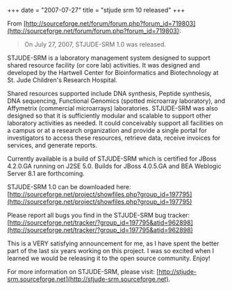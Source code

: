 +++
date = "2007-07-27"
title = "stjude srm 10 released"
+++

From [http://sourceforge.net/forum/forum.php?forum_id=719803](http://sourceforge.net/forum/forum.php?forum_id=719803):  
  


> On July 27, 2007, STJUDE-SRM 1.0 was released.  
  
STJUDE-SRM is a laboratory management system designed to support shared resource facility (or core lab) activities. It was designed and developed by the Hartwell Center for Bioinformatics and Biotechnology at St. Jude Children's Research Hospital.  
  
Shared resources supported include DNA synthesis, Peptide synthesis, DNA sequencing, Functional Genomics (spotted microarray laboratory), and Affymetrix (commercial microarrays) laboratories. STJUDE-SRM was also designed so that it is sufficiently modular and scalable to support other laboratory activities as needed. It could conceivably support all facilities on a campus or at a research organization and provide a single portal for investigators to access these resources, retrieve data, receive invoices for services, and generate reports.  
  
Currently available is a build of STJUDE-SRM which is certified for JBoss 4.2.0.GA running on J2SE 5.0. Builds for JBoss 4.0.5.GA and BEA Weblogic Server 8.1 are forthcoming.  
  
STJUDE-SRM 1.0 can be downloaded here: [http://sourceforge.net/project/showfiles.php?group_id=197795](http://sourceforge.net/project/showfiles.php?group_id=197795)  
  
Please report all bugs you find in the STJUDE-SRM bug tracker: [http://sourceforge.net/tracker/?group_id=197795&atid=962898](http://sourceforge.net/tracker/?group_id=197795&atid=962898)

[](http://sourceforge.net/tracker/?group_id=197795&atid=962898)  
  
This is a VERY satisfying announcement for me, as I have spent the better part of the last six years working on this project. I was so excited when I learned we would be releasing it to the open source community. Enjoy!  
  
For more information on STJUDE-SRM, please visit: [http://stjude-srm.sourceforge.net](http://stjude-srm.sourceforge.net).  
  
[](http://sourceforge.net/tracker/?group_id=197795&atid=962898)
